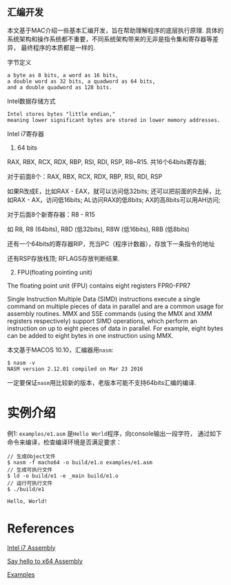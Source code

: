 汇编开发
--------------

本文基于MAC介绍一些基本汇编开发，旨在帮助理解程序的底层执行原理.
具体的系统架构和操作系统都不重要，不同系统架构带来的无非是指令集和寄存器等差异，
最终程序的本质都是一样的.

字节定义

```
a byte as 8 bits, a word as 16 bits,
a double word as 32 bits, a quadword as 64 bits,
and a double quadword as 128 bits.
```

Intel数据存储方式

```
Intel stores bytes "little endian,"
meaning lower significant bytes are stored in lower memory addresses.
```

Intel i7寄存器

1. 64 bits

RAX, RBX, RCX, RDX, RBP, RSI, RDI, RSP, R8~R15. 共16个64bits寄存器;

对于前面8个：RAX, RBX, RCX, RDX, RBP, RSI, RDI, RSP

如果R改成E，比如RAX - EAX，就可以访问低32bits;
还可以把前面的R去掉，比如RAX - AX，访问低16bits; AL访问RAX的低8bits;
AX的高8bits可以用AH访问;

对于后面8个新寄存器：R8 - R15

如 R8, R8 (64bits), R8D (低32bits), R8W (低16bits), R8B (低8bits)

还有一个64bits的寄存器RIP，充当PC（程序计数器），存放下一条指令的地址

还有RSP存放栈顶; RFLAGS存放判断结果.

2. FPU(floating pointing unit)

The floating point unit (FPU) contains eight registers FPR0-FPR7

Single Instruction Multiple Data (SIMD) instructions execute a single command
on multiple pieces of data in parallel and are a common usage for assembly
routines. MMX and SSE commands (using the MMX and XMM registers respectively)
support SIMD operations, which perform an instruction on up to eight pieces of
data in parallel.
For example, eight bytes can be added to eight bytes in one instruction using MMX.

本文基于MACOS 10.10，汇编器用`nasm`:

```
$ nasm -v
NASM version 2.12.01 compiled on Mar 23 2016
```

一定要保证`nasm`用比较新的版本，老版本可能不支持64bits汇编的编译.

# 实例介绍

例1: `examples/e1.asm` 是`Hello World`程序，向console输出一段字符，
通过如下命令来编译，检查编译环境是否满足要求：

```
// 生成Object文件
$ nasm -f macho64 -o build/e1.o examples/e1.asm
// 生成可执行文件
$ ld -o build/e1 -e _main build/e1.o
// 运行可执行文件
$ ./build/e1

Hello, World!
```




# References

[Intel i7 Assembly](https://software.intel.com/en-us/articles/introduction-to-x64-assembly)

[Say hello to x64 Assembly](http://0xax.blogspot.ca/2014/08/say-hello-to-x64-assembly-part-1.html)

[Examples](https://github.com/0xAX/asm)
